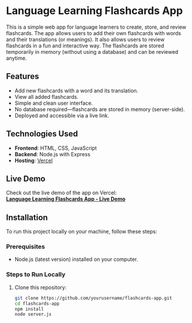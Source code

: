 # Language Learning Flashcards App

This is a simple web app for language learners to create, store, and review flashcards. The app allows users to add their own flashcards with words and their translations (or meanings). It also allows users to review flashcards in a fun and interactive way. The flashcards are stored temporarily in memory (without using a database) and can be reviewed anytime.

## Features

- Add new flashcards with a word and its translation.
- View all added flashcards.
- Simple and clean user interface.
- No database required—flashcards are stored in memory (server-side).
- Deployed and accessible via a live link.

## Technologies Used

- **Frontend**: HTML, CSS, JavaScript
- **Backend**: Node.js with Express
- **Hosting**: [Vercel](https://vocabulary-kohl.vercel.app/)

## Live Demo

Check out the live demo of the app on Vercel:  
**[Language Learning Flashcards App - Live Demo](https://vocabulary-kohl.vercel.app/)**

## Installation

To run this project locally on your machine, follow these steps:

### Prerequisites

- Node.js (latest version) installed on your computer.

### Steps to Run Locally

1. Clone this repository:

   ```bash
   git clone https://github.com/yourusername/flashcards-app.git
   cd flashcards-app
   npm install
   node server.js

